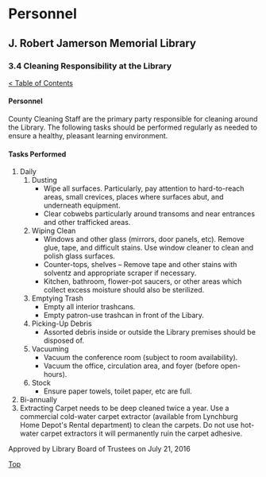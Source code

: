 [0]: ../README.md
[3.4]: cleaning-responsibility-at-the-library.md

# Personnel
## J. Robert Jamerson Memorial Library
### 3.4 Cleaning Responsibility at the Library
[< Table of Contents][0]

#### Personnel
County Cleaning Staff are the primary party responsible for cleaning around the Library. The following tasks should be performed regularly as needed to ensure a healthy, pleasant learning environment.

#### Tasks Performed
1. Daily
	1. Dusting
		* Wipe all surfaces. Particularly, pay attention to hard-to-reach areas, small crevices, places where surfaces abut, and underneath equipment.
		* Clear cobwebs particularly around transoms and near entrances and other trafficked areas.
	2. Wiping Clean
		* Windows and other glass (mirrors, door panels, etc). Remove glue, tape, and difficult stains. Use window cleaner to clean and polish glass surfaces.
		* Counter-tops, shelves – Remove tape and other stains with solventz and appropriate scraper if necessary.
		* Kitchen, bathroom, flower-pot saucers, or other areas which collect excess moisture should also be sterilized.
	3. Emptying Trash
		* Empty all interior trashcans.
		* Empty patron-use trashcan in front of the Libary.
	4. Picking-Up Debris
		* Assorted debris inside or outside the Library premises should be disposed of.
	5. Vacuuming
		* Vacuum the conference room (subject to room availability).
		* Vacuum the office, circulation area, and foyer (before open-hours).
	6. Stock
		* Ensure paper towels, toilet paper, etc are full. 
2. Bi-annually
  1. Extracting
		Carpet needs to be deep cleaned twice a year. Use a commercial cold-water carpet extractor (available from Lynchburg Home Depot's Rental department) to clean the carpets. Do not use hot-water carpet extractors it will permanently ruin the carpet adhesive.

Approved by Library Board of Trustees on July 21, 2016

[Top][3.4]